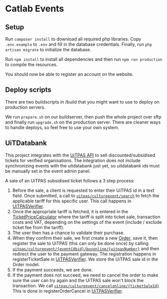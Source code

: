 Catlab Events
=============

Setup
-----
Run ```composer install``` to download all required php libraries. Copy ```.env.example``` to ```.env``` and fill in the database
credentials. Finally, run ```php artisan migrate``` to initialize the database.

Run ```npm install``` to install all dependencies and then run ```npm run production``` to compile the resources.

You should now be able to register an account on the website.

Deploy scripts
--------------
There are two buildscripts in /build that you might want to use to deploy on production servers.

We run ```prepare.sh``` on our buildserver, then push the whole project over sftp and finally run ```upgrade.sh``` on 
the production server. There are cleaner ways to handle deploys, so feel free to use your own system.

UiTDatabank
-----------
This project integrates with the [UiTPAS API](https://documentatie.uitdatabank.be/) to sell 
discounted/subsidised tickets for verified organisations. The integration does not include synchronizing 
events with the uitdatabank just yet, so uitdatabank ids must be manually set in the event admin panel.

A sale of an UiTPAS subsidised ticket follows a 3 step process:
1. Before the sale, a client is requested to enter their UiTPAS id in a text field. Once submitted, a call to 
[`uitpas/cultureevent/search`](https://documentatie.uitdatabank.be/content/uitpas_api/latest/events/uitpas-aanbod-doorzoeken.html) 
to fetch the applicable tariff for this specific user. This call happens in [UiTPASVerifier](app/UitDB/UiTPASVerifier.php).
2. Once the appropriate tariff is fetched, it is entered in the [TicketPriceCalculator](app/Tools/TicketPriceCalculator.php) 
where the tariff is split into ticket sale, transaction costs and VAT, depending on the settings of the event 
(include / exclude ticket fee from the tariff).
3. The user then has a chance to validate their purchase.
4. When they confirm their sale, we first create a new [Order](app/Models/Order.php), save it, then register the sale 
to UiTPAS (this can only be done once) by calling [`uitpas/cultureevent/{eventCdbid}/buyonline/{uitpasNumber}`](https://documentatie.uitdatabank.be/content/uitpas_api/latest/events/online-registratie-van-verkoop-van-ticket.html) 
and then redirect the user to the payment gateway. The registration happens in registerTicketSale in 
[UiTPASVerifier](app/UitDB/UiTPASVerifier.php). We store the UiTPAS sale id in the Order model.
5. If the payment succeeds, we are done. 
6. If the payment does not succeed, we need to cancel the order to make sure the user can try again and the UiTPAS sale 
won't block the transaction. We call [`uitpas/cultureevent/cancelonline/{ticketSaleId}`](https://documentatie.uitdatabank.be/content/uitpas_api/latest/events/online-annulatie-van-verkoop-van-ticket-adhv-id.html) 
This is done in registerOrderCancel in [UiTPASVerifier](app/UitDB/UiTPASVerifier.php).
